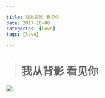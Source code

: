 ```yaml
---

title: 我从背影 看见你
date: 2017-10-08
categories: [love]
tags: [love]

---
```




> # 我从背影 看见你 #



![](https://i.loli.net/2021/04/27/DnizRZY6oOxH1p5.jpg)







